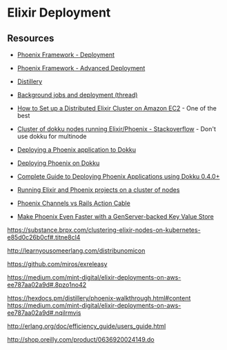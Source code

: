 # Elixir Deployment



## Resources

* [Phoenix Framework - Deployment](http://www.phoenixframework.org/v0.6.2/docs/deployment)

* [Phoenix Framework - Advanced Deployment](http://www.phoenixframework.org/docs/advanced-deployment)

* [Distillery](https://github.com/bitwalker/distillery)

* [Background jobs and deployment (thread)](https://elixirforum.com/t/background-jobs-and-deployment/2598)

* [How to Set up a Distributed Elixir Cluster on Amazon EC2](http://engineering.pivotal.io/post/how-to-set-up-an-elixir-cluster-on-amazon-ec2/) - One of the best

* [Cluster of dokku nodes running Elixir/Phoenix - Stackoverflow](http://stackoverflow.com/questions/40939179/cluster-of-dokku-nodes-running-elixir-phoenix) - Don't use dokku for multinode

* [Deploying a Phoenix application to Dokku](https://ashleyconnor.co.uk/2016/03/06/deploying-a-phoenix-application-to-dokku.html)

* [Deploying Phoenix on Dokku](https://gist.github.com/henrik/c70e32544e09c1a79841)

* [Complete Guide to Deploying Phoenix Applications using Dokku 0.4.0+](https://blog.praveenperera.com/deploying-phoenix-applications-using-dokku/)

* [Running Elixir and Phoenix projects on a cluster of nodes](https://dockyard.com/blog/2016/01/28/running-elixir-and-phoenix-projects-on-a-cluster-of-nodes)

* [Phoenix Channels vs Rails Action Cable](https://dockyard.com/blog/2016/08/09/phoenix-channels-vs-rails-action-cable)

* [Make Phoenix Even Faster with a GenServer-backed Key Value Store](https://robots.thoughtbot.com/make-phoenix-even-faster-with-a-genserver-backed-key-value-store)





https://substance.brpx.com/clustering-elixir-nodes-on-kubernetes-e85d0c26b0cf#.titne8cl4

http://learnyousomeerlang.com/distribunomicon


https://github.com/miros/exreleasy


https://medium.com/mint-digital/elixir-deployments-on-aws-ee787aa02a9d#.8pzo1no42



https://hexdocs.pm/distillery/phoenix-walkthrough.html#content
https://medium.com/mint-digital/elixir-deployments-on-aws-ee787aa02a9d#.nqilrmvis



http://erlang.org/doc/efficiency_guide/users_guide.html

http://shop.oreilly.com/product/0636920024149.do
